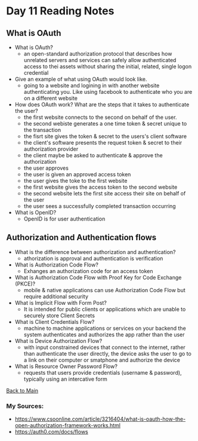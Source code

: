 # Day 11 Reading Notes

## What is OAuth

- What is OAuth?
  - an open-standard authorization protocol that describes how unrelated servers and services can safely allow authenticated access to thei assets without sharing the initial, related, single logon credential
- Give an example of what using OAuth would look like.
  - going to a website and logining in with another website authenticating you. Like using facebook to authenticate who you are on a different website
- How does OAuth work? What are the steps that it takes to authenticate the user?
  - the first website connects to the second on behalf of the user. 
  - the second webiste generates a one time token & secret unique to the transaction
  - the fisrt site gives the token & secret to the users's client software
  - the client's software presents the request token & secret to their authorization provider
  - the client maybe be asked to authenticate & approve the authorization
  - the user approves
  - the user is given an approved access token
  - the user gives the toke to the first website
  - the first website gives the access token to the second website
  - the second website lets the first site access their site on behalf of the user
  - the user sees a successfully completed transaction occurring
- What is OpenID?
  - OpenID is for user authentication

## Authorization and Authentication flows

- What is the difference between authorization and authentication?
  - athorization is approval and authentication is verification
- What is Authorization Code Flow?
  - Exhanges an authorization code for an access token
- What is Authorization Code Flow with Proof Key for Code Exchange (PKCE)?
  - mobile & native applications can use Authorization Code Flow but require additional security
- What is Implicit Flow with Form Post?
  - It is intended for public clients or applications which are unable to securely store Client Secrets
- What is Client Credentials Flow?
  - machine to machine applications or services on your backend the system authenticates and authorizes the app rather than the user
- What is Device Authorization Flow?
  - with input constrained devices that connect to the internet, rather than authenticate the user directly, the device asks the user to go to a link on their computer or smatphone and authorize the device
- What is Resource Owner Password Flow?
  - requests that users provide credentials (username & password), typically using an intercative form


[Back to Main](README.md)

### My Sources:
- https://www.csoonline.com/article/3216404/what-is-oauth-how-the-open-authorization-framework-works.html
- https://auth0.com/docs/flows